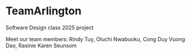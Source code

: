 # TeamArlington
Software Design class 2025 project 

Meet our team members: 
Rindy Tuy, 
Oluchi Nwabuoku,
Cong Duy Vuong Dao,
Rasinie Karen Seunsom
